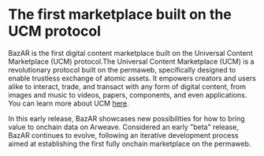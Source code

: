 # The first marketplace built on the UCM protocol

BazAR is the first digital content marketplace built on the Universal Content Marketplace (UCM) protocol.The Universal Content Marketplace (UCM) is a revolutionary protocol built on the permaweb, specifically designed to enable trustless exchange of atomic assets. It empowers creators and users alike to interact, trade, and transact with any form of digital content, from images and music to videos, papers, components, and even applications. You can learn more about UCM [here](https://ucm-wiki.g8way.io/#/en/Introducing-the-Universal-Content-Marketplace-protocol-UCM).

In this early release, BazAR showcases new possibilities for how to bring value to onchain data on Arweave. Considered an early "beta" release, BazAR continues to evolve, following an iterative development process aimed at establishing the first fully onchain marketplace on the permaweb.
